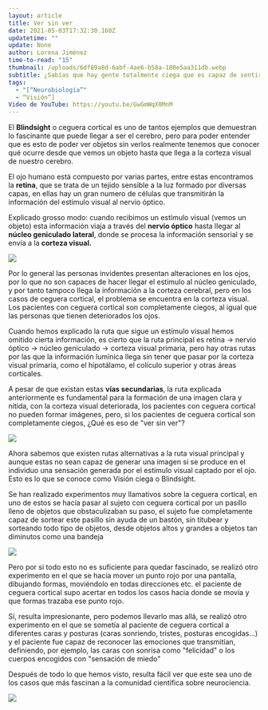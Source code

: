 ```yaml
---
layout: article
title: Ver sin ver
date: 2021-05-03T17:32:30.160Z
updatetime: ""
update: None
author: Lorena Jiménez
time-to-read: "15"
thumbnail: /uploads/6df89a8d-6abf-4ae6-b58a-180e5aa311db.webp
subtitle: ¿Sabías que hay gente totalmente ciega que es capaz de sentir el movimiento?
tags:
  - "[“Neurobiología”"
  - “Visión”]
Video de YouTube: https://youtu.be/GwGmWqX0MnM
---
```

El **Blindsight** o ceguera cortical es uno de tantos ejemplos que demuestran lo fascinante que puede llegar a ser el cerebro, pero para poder entender que es esto de poder ver objetos sin verlos realmente tenemos que conocer qué ocurre desde que vemos un objeto hasta que llega a la corteza visual de nuestro cerebro.

El ojo humano está compuesto por varias partes, entre estas encontramos la **retina**, que se trata de un tejido sensible a la luz formado por diversas capas, en ellas hay un gran numero de células que transmitirán la información del estímulo visual al nervio óptico.

Explicado grosso modo: cuando recibimos un estímulo visual (vemos un objeto) esta información viaja a través del **nervio óptico** hasta llegar al **núcleo geniculado lateral**, donde se procesa la información sensorial y se envía a la **corteza visual.**

![](https://fagolambda-436fc1.ingress-baronn.easywp.com/wp-content/uploads/2020/11/ruta-visual-1024x766.jpg)

Por lo general las personas invidentes presentan alteraciones en los ojos, por lo que no son capaces de hacer llegar el estimulo al núcleo geniculado, y por tanto tampoco llega la información a la corteza cerebral, pero en los casos de ceguera cortical, el problema se encuentra en la corteza visual. Los pacientes con ceguera cortical son completamente ciegos, al igual que las personas que tienen deteriorados los ojos. 

Cuando hemos explicado la ruta que sigue un estímulo visual hemos omitido cierta información, es cierto que la ruta principal es retina -> nervio óptico -> núcleo geniculado -> corteza visual primaria, pero hay otras rutas por las que la información lumínica llega sin tener que pasar por la corteza visual primaria, como el hipotálamo, el colículo superior y otras áreas corticales. 

A pesar de que existan estas **vías secundarias**, la ruta explicada anteriormente es fundamental para la formación de una imagen clara y nítida, con la corteza visual deteriorada, los pacientes con ceguera cortical no pueden formar imágenes, pero, si los pacientes de ceguera cortical son completamente ciegos, ¿Qué es eso de "ver sin ver"?

![](https://media.giphy.com/media/WRQBXSCnEFJIuxktnw/giphy.gif)

Ahora sabemos que existen rutas alternativas a la ruta visual principal y aunque estas no sean capaz de generar una imagen si se produce en el individuo una sensación generada por el estimulo visual captado por el ojo. Esto es lo que se conoce como Visión ciega o Blindsight.

Se han realizado experimentos muy llamativos sobre la ceguera cortical, en uno de estos se hacía pasar al sujeto con ceguera cortical por un pasillo lleno de objetos que obstaculizaban su paso, el sujeto fue completamente capaz de sortear este pasillo sin ayuda de un bastón, sin titubear y sorteando todo tipo de objetos, desde objetos altos y grandes a objetos tan diminutos como una bandeja

![](https://media.giphy.com/media/vQqeT3AYg8S5O/giphy.gif)

Pero por si todo esto no es suficiente para quedar fascinado, se realizó otro experimento en el que se hacía mover un punto rojo por una pantalla, dibujando formas, moviéndolo en todas direcciones etc. el paciente de ceguera cortical supo acertar en todos los casos hacia donde se movía y que formas trazaba ese punto rojo.

Sí, resulta impresionante, pero podemos llevarlo mas allá, se realizó otro experimento en el que se sometía al paciente de ceguera cortical a diferentes caras y posturas (caras sonriendo, tristes, posturas encogidas...) y el paciente fue capaz de reconocer las emociones que transmitían, definiendo, por ejemplo, las caras con sonrisa como "felicidad" o los cuerpos encogidos con "sensación de miedo"

Después de todo lo que hemos visto, resulta fácil ver que este sea uno de los casos que más fascinan a la comunidad científica sobre neurociencia.

![](https://media.giphy.com/media/26FLdmIp6wJr91JAI/giphy.gif)